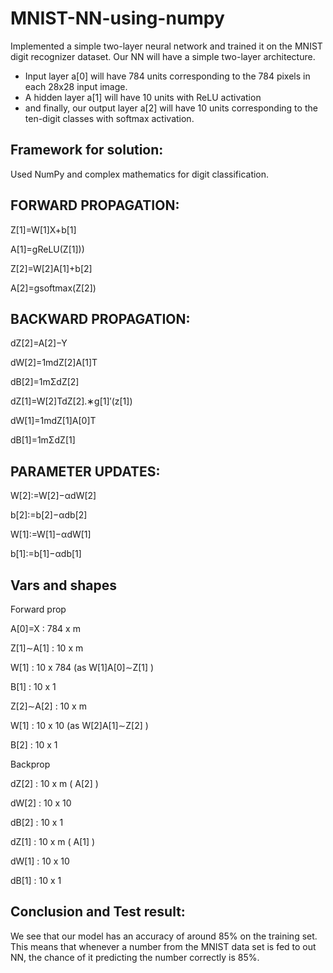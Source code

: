 # MNIST-NN-using-numpy
Implemented a simple two-layer neural network and trained it on the MNIST digit recognizer dataset. 
Our NN will have a simple two-layer architecture.
- Input layer a[0] will have 784 units corresponding to the 784 pixels in each 28x28 input image.
- A hidden layer a[1] will have 10 units with ReLU activation 
- and finally, our output layer a[2] will have 10 units corresponding to the ten-digit classes with softmax activation.

## Framework for solution:
Used NumPy and complex mathematics for digit classification.

## FORWARD PROPAGATION:

Z[1]=W[1]X+b[1]

A[1]=gReLU(Z[1]))

Z[2]=W[2]A[1]+b[2]

A[2]=gsoftmax(Z[2])


## BACKWARD PROPAGATION:

dZ[2]=A[2]−Y
 
dW[2]=1mdZ[2]A[1]T

dB[2]=1mΣdZ[2]

dZ[1]=W[2]TdZ[2].∗g[1]′(z[1])

dW[1]=1mdZ[1]A[0]T

dB[1]=1mΣdZ[1]

## PARAMETER UPDATES:


W[2]:=W[2]−αdW[2]
 
b[2]:=b[2]−αdb[2]
 
W[1]:=W[1]−αdW[1]
 
b[1]:=b[1]−αdb[1]

## Vars and shapes

Forward prop

A[0]=X
 : 784 x m

Z[1]∼A[1]
 : 10 x m

W[1]
 : 10 x 784 (as  W[1]A[0]∼Z[1]
 )

B[1]
 : 10 x 1

Z[2]∼A[2]
 : 10 x m

W[1]
 : 10 x 10 (as  W[2]A[1]∼Z[2]
 )

B[2]
 : 10 x 1

Backprop

dZ[2]
 : 10 x m (  A[2]
 )

dW[2]
 : 10 x 10

dB[2]
 : 10 x 1

dZ[1]
 : 10 x m (  A[1]
 )

dW[1]
 : 10 x 10

dB[1]
 : 10 x 1

## Conclusion and Test result:
We see that our model has an accuracy of around 85% on the training set. 
This means that whenever a number from the MNIST data set is fed to out NN, the chance of it predicting the number correctly is 85%.

